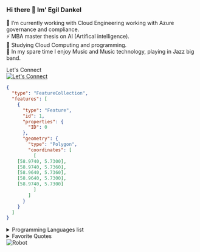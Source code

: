 ### Hi there 👋 Im' Egil Dankel 

🔭 I’m currently working with Cloud Engineering working with Azure governance and compliance. <br>
⚡ MBA master thesis on AI (Artifical intelligence). <br>
🌱 Studying Cloud Computing and programming. <br>
👯 In my spare time I enjoy Music and Music technology, playing in Jazz big band. <br> 

Let's Connect<br>
[![Let's Connect](https://img.shields.io/badge/LinkedIn-0077B5?style=for-the-badge&logo=linkedin&logoColor=white)](https://www.linkedin.com/in/egildankel/)
```geojson
{
  "type": "FeatureCollection",
  "features": [
    {
      "type": "Feature",
      "id": 1,
      "properties": {
        "ID": 0
      },
      "geometry": {
        "type": "Polygon",
        "coordinates": [
          [
    [58.9740, 5.7300], 
    [58.9740, 5.7360], 
    [58.9640, 5.7360],  
    [58.9640, 5.7300],  
    [58.9740, 5.7300]   
          ]
        ]
      }
    }
  ]
}
```
<details>
<summary>Programming Languages list</summary>

| Rank | Languages |
|-----:|-----------|
|     1| Markdown  |
|     2| Powershell|
|     3| Python    |
</details>

<details>
<summary>Favorite Quotes</summary>

| Quote| Author |
|-----:|-----------|
|     L'avenir appertient à ceux qui se lèvent tôt.| Unknown  |
|     | |
|     |    |
---


</details>
<picture>
 <source media="(prefers-color-scheme: dark)" srcset="https://github.com/user-attachments/assets/e8301d8a-ee3f-4c5c-a25d-48b2266a89be">
 <source media="(prefers-color-scheme: light)" srcset="https://github.com/user-attachments/assets/e8301d8a-ee3f-4c5c-a25d-48b2266a89be">
 <img alt="Robot" src="https://github.com/user-attachments/assets/e8301d8a-ee3f-4c5c-a25d-48b2266a89be">
</picture>


